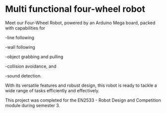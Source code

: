 # Multi functional four-wheel robot

Meet our Four-Wheel Robot, powered by an Arduino Mega board, packed with capabilities for 

-line following

-wall following

 -object grabbing and pulling

 -collision avoidance, and 

-sound detection. 

With its versatile features and robust design, this robot is ready to tackle a wide range of tasks efficiently and effectively. 

This project was completed for the EN2533 - Robot Design and Competition module during semester 3.

